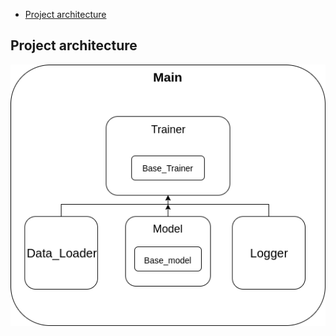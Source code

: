 
-  [Project architecture](#project-architecture)


Project architecture
--------------

<div align="center">

<img align="center" hight="600" width="600" src="https://github.com/gongwu/tf_classification/blob/master/figures/diagram.png">

</div>
